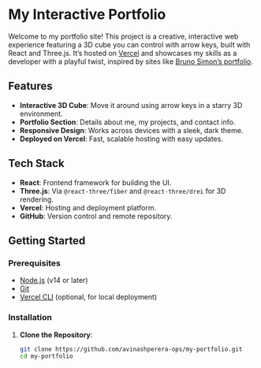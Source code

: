# My Interactive Portfolio

Welcome to my portfolio site! This project is a creative, interactive web experience featuring a 3D cube you can control with arrow keys, built with React and Three.js. It’s hosted on [Vercel](https://my-portfolio.vercel.app) and showcases my skills as a developer with a playful twist, inspired by sites like [Bruno Simon’s portfolio](https://bruno-simon.com/).

## Features
- **Interactive 3D Cube**: Move it around using arrow keys in a starry 3D environment.
- **Portfolio Section**: Details about me, my projects, and contact info.
- **Responsive Design**: Works across devices with a sleek, dark theme.
- **Deployed on Vercel**: Fast, scalable hosting with easy updates.

## Tech Stack
- **React**: Frontend framework for building the UI.
- **Three.js**: Via `@react-three/fiber` and `@react-three/drei` for 3D rendering.
- **Vercel**: Hosting and deployment platform.
- **GitHub**: Version control and remote repository.

## Getting Started

### Prerequisites
- [Node.js](https://nodejs.org/) (v14 or later)
- [Git](https://git-scm.com/)
- [Vercel CLI](https://vercel.com/docs/cli) (optional, for local deployment)

### Installation
1. **Clone the Repository**:
   ```bash
   git clone https://github.com/avinashperera-ops/my-portfolio.git
   cd my-portfolio
